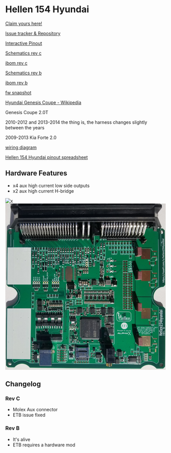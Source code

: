 # Hellen 154 Hyundai

[Claim yours here!](https://www.btrcarcustoms.com/products/alphax-standalone-ecu-for-the-hyundai-genesis-coupe-2-0t)

[Issue tracker & Repository](https://github.com/rusefi/hellen154hyundai)

[Interactive Pinout](https://rusefi.com/docs/pinouts/hellen/hellen154hyundai/)

[Schematics rev c](Hardware/Hellen/hellen154hyundai-c-schematic.pdf)

[ibom rev c](https://rusefi.com/docs/ibom/hellen154hyundai-c-ibom.html)

[Schematics rev b](Hardware/Hellen/hellen154hyundai-b-schematic.pdf)

[ibom rev b](https://rusefi.com/docs/ibom/hellen154hyundai-b-ibom.html)

[fw snapshot](https://rusefi.com/build_server/rusefi_bundle_hellen154hyundai.zip)

[Hyundai Genesis Coupe - Wikipedia](https://en.wikipedia.org/wiki/Hyundai_Genesis_Coupe)

Genesis Coupe 2.0T

2010-2012
and 2013-2014
the thing is, the harness changes slightly between the years

2009-2013 Kia Forte 2.0


[wiring diagram](Hyundai-Genesis-Coupe)

[Hellen 154 Hyundai pinout spreadsheet](https://docs.google.com/spreadsheets/d/14IxjitlEFrC2bSp0IRdNRyXZondlvw2CmJ3Q9DUdvyo)

## Hardware Features

* x4 aux high current low side outputs
* x2 aux high current H-bridge

![x](Hardware/Hellen/hellen154hyundai-rev-c.jpg)
![x](Hardware/Hellen/hellen154hyundai-rev-b.jpg)

## Changelog

### Rev C

* Molex Aux connector
* ETB issue fixed

### Rev B

* It's alive
* ETB requires a hardware mod
